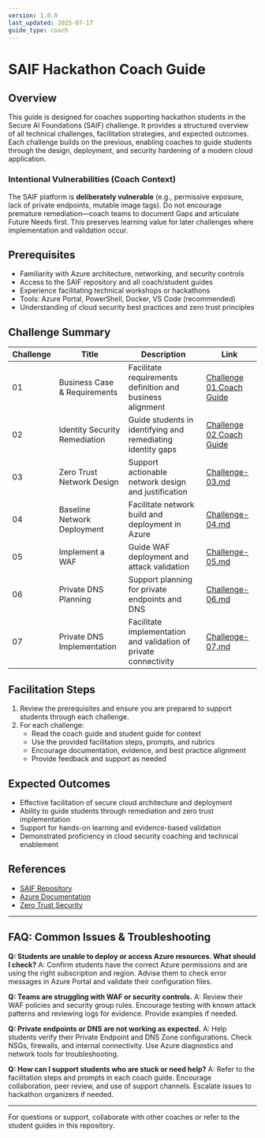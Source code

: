 ```yaml
---
version: 1.0.0
last_updated: 2025-07-17
guide_type: coach
---
```


# SAIF Hackathon Coach Guide

## Overview
This guide is designed for coaches supporting hackathon students in the Secure AI Foundations (SAIF) challenge. It provides a structured overview of all technical challenges, facilitation strategies, and expected outcomes. Each challenge builds on the previous, enabling coaches to guide students through the design, deployment, and security hardening of a modern cloud application.

### Intentional Vulnerabilities (Coach Context)
The SAIF platform is **deliberately vulnerable** (e.g., permissive exposure, lack of private endpoints, mutable image tags). Do not encourage premature remediation—coach teams to document Gaps and articulate Future Needs first. This preserves learning value for later challenges where implementation and validation occur.

## Prerequisites
- Familiarity with Azure architecture, networking, and security controls
- Access to the SAIF repository and all coach/student guides
- Experience facilitating technical workshops or hackathons
- Tools: Azure Portal, PowerShell, Docker, VS Code (recommended)
- Understanding of cloud security best practices and zero trust principles

## Challenge Summary
| Challenge | Title | Description | Link |
|-----------|-------|-------------|------|
| 01 | Business Case & Requirements | Facilitate requirements definition and business alignment | [Challenge 01 Coach Guide](../coach-guide/Challenge-01.md) |
| 02 | Identity Security Remediation | Guide students in identifying and remediating identity gaps | [Challenge 02 Coach Guide](../coach-guide/Challenge-02.md) |
| 03 | Zero Trust Network Design | Support actionable network design and justification | [Challenge-03.md](../coach-guide/Challenge-03.md) |
| 04 | Baseline Network Deployment | Facilitate network build and deployment in Azure | [Challenge-04.md](../coach-guide/Challenge-04.md) |
| 05 | Implement a WAF | Guide WAF deployment and attack validation | [Challenge-05.md](../coach-guide/Challenge-05.md) |
| 06 | Private DNS Planning | Support planning for private endpoints and DNS | [Challenge-06.md](../coach-guide/Challenge-06.md) |
| 07 | Private DNS Implementation | Facilitate implementation and validation of private connectivity | [Challenge-07.md](../coach-guide/Challenge-07.md) |

## Facilitation Steps
1. Review the prerequisites and ensure you are prepared to support students through each challenge.
2. For each challenge:
   - Read the coach guide and student guide for context
   - Use the provided facilitation steps, prompts, and rubrics
   - Encourage documentation, evidence, and best practice alignment
   - Provide feedback and support as needed

## Expected Outcomes
- Effective facilitation of secure cloud architecture and deployment
- Ability to guide students through remediation and zero trust implementation
- Support for hands-on learning and evidence-based validation
- Demonstrated proficiency in cloud security coaching and technical enablement

## References
- [SAIF Repository](https://github.com/jonathan-vella/SAIF)
- [Azure Documentation](https://learn.microsoft.com/en-us/azure/)
- [Zero Trust Security](https://learn.microsoft.com/en-us/security/zero-trust/)

---


## FAQ: Common Issues & Troubleshooting

**Q: Students are unable to deploy or access Azure resources. What should I check?**
A: Confirm students have the correct Azure permissions and are using the right subscription and region. Advise them to check error messages in Azure Portal and validate their configuration files.

**Q: Teams are struggling with WAF or security controls.**
A: Review their WAF policies and security group rules. Encourage testing with known attack patterns and reviewing logs for evidence. Provide examples if needed.

**Q: Private endpoints or DNS are not working as expected.**
A: Help students verify their Private Endpoint and DNS Zone configurations. Check NSGs, firewalls, and internal connectivity. Use Azure diagnostics and network tools for troubleshooting.

**Q: How can I support students who are stuck or need help?**
A: Refer to the facilitation steps and prompts in each coach guide. Encourage collaboration, peer review, and use of support channels. Escalate issues to hackathon organizers if needed.

---

For questions or support, collaborate with other coaches or refer to the student guides in this repository.
